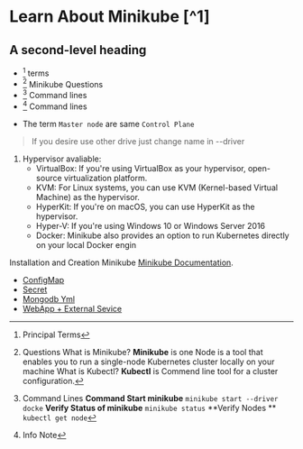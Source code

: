 #  Learn About Minikube [^1]

## A second-level heading 
- [^1.1] terms
- [^1.2] Minikube Questions
- [^1.3] Command lines
- [^1.4] Command lines


[^1.1]: Principal Terms 
- The term `Master node` are same `Control Plane`


[^1.2]:Questions
What is Minikube? **Minikube** is one Node  is a tool that enables you to run a single-node Kubernetes cluster locally on your machine
What is Kubectl? **Kubectl** is Commend line tool for a cluster configuration.

[^1.3]: Command Lines 
**Command Start minikube** `minikube start --driver docke`
**Verify Status of minikube** `minikube status`
**Verify Nodes ** `kubectl get node`


[^1.4]:Info Note
> If you desire use other drive just change name in --driver 
1. Hypervisor avaliable:
   - VirtualBox: If you're using VirtualBox as your hypervisor, open-source virtualization platform.
   - KVM: For Linux systems, you can use KVM (Kernel-based Virtual Machine) as the hypervisor.
   - HyperKit: If you're on macOS, you can use HyperKit as the hypervisor. 
   - Hyper-V: If you're using Windows 10 or Windows Server 2016
   - Docker: Minikube also provides an option to run Kubernetes directly on your local Docker engin


Installation and Creation Minikube [Minikube Documentation](https://kubernetes.io/fr/docs/tasks/tools/install-minikube/).

[^1.5]: Create a components 
- [ConfigMap](./configmap.md)
- [Secret](./secret.md)
- [Mongodb Yml](./mongodb.yml)
- [WebApp + External Sevice](./web-appt.yml)
